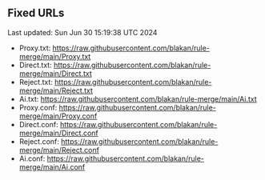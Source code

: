 ## Fixed URLs
Last updated: Sun Jun 30 15:19:38 UTC 2024
- Proxy.txt: https://raw.githubusercontent.com/blakan/rule-merge/main/Proxy.txt
- Direct.txt: https://raw.githubusercontent.com/blakan/rule-merge/main/Direct.txt
- Reject.txt: https://raw.githubusercontent.com/blakan/rule-merge/main/Reject.txt
- Ai.txt: https://raw.githubusercontent.com/blakan/rule-merge/main/Ai.txt
- Proxy.conf: https://raw.githubusercontent.com/blakan/rule-merge/main/Proxy.conf
- Direct.conf: https://raw.githubusercontent.com/blakan/rule-merge/main/Direct.conf
- Reject.conf: https://raw.githubusercontent.com/blakan/rule-merge/main/Reject.conf
- Ai.conf: https://raw.githubusercontent.com/blakan/rule-merge/main/Ai.conf
